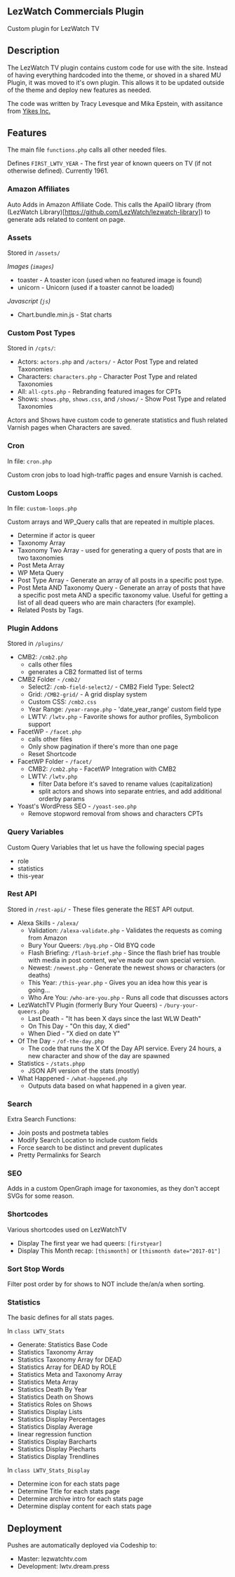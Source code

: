 ## LezWatch Commercials Plugin

Custom plugin for LezWatch TV

## Description

The LezWatch TV plugin contains custom code for use with the site. Instead of having everything hardcoded into the theme, or shoved in a shared MU Plugin, it was moved to it's own plugin. This allows it to be updated outside of the theme and deploy new features as needed.

The code was written by Tracy Levesque and Mika Epstein, with assitance from [Yikes Inc.](YikesInc.com)

## Features

The main file `functions.php` calls all other needed files.

Defines `FIRST_LWTV_YEAR` - The first year of known queers on TV (if not otherwise defined). Currently 1961.

### Amazon Affiliates

Auto Adds in Amazon Affiliate Code. This calls the ApaiIO library (from (LezWatch Library)[https://github.com/LezWatch/lezwatch-library]) to generate ads related to content on page.

### Assets

Stored in `/assets/`

_Images (`images`)_

* toaster - A toaster icon (used when no featured image is found)
* unicorn - Unicorn (used if a toaster cannot be loaded)

_Javascript (`js`)_

* Chart.bundle.min.js - Stat charts

### Custom Post Types

Stored in `/cpts/`:

* Actors: `actors.php` and `/actors/` - Actor Post Type and related Taxonomies
* Characters: `characters.php` - Character Post Type and related Taxonomies
* All: `all-cpts.php` - Rebranding featured images for CPTs
* Shows: `shows.php`, `shows.css`, and `/shows/` - Show Post Type and related Taxonomies

Actors and Shows have custom code to generate statistics and flush related Varnish pages when Characters are saved.

### Cron

In file: `cron.php`

Custom cron jobs to load high-traffic pages and ensure Varnish is cached.

### Custom Loops

In file: `custom-loops.php`

Custom arrays and WP_Query calls that are repeated in multiple places.

* Determine if actor is queer
* Taxonomy Array
* Taxonomy Two Array - used for generating a query of posts that are in two taxonomies
* Post Meta Array
* WP Meta Query
* Post Type Array - Generate an array of all posts in a specific post type.
* Post Meta AND Taxonomy Query - Generate an array of posts that have a specific post meta AND a specific taxonomy value. Useful for getting a list of all dead queers who are main characters (for example).
* Related Posts by Tags.

### Plugin Addons

Stored in `/plugins/`

* CMB2: `/cmb2.php` 
    - calls other files 
    - generates a CB2 formatted list of terms
* CMB2 Folder - `/cmb2/`
    - Select2: `/cmb-field-select2/` - CMB2 Field Type: Select2
    - Grid: `/CMB2-grid/` - A grid display system
    - Custom CSS: `/cmb2.css` 
    - Year Range: `/year-range.php` - 'date_year_range' custom field type
    - LWTV: `/lwtv.php` - Favorite shows for author profiles, Symbolicon support
* FacetWP - `/facet.php`
    - calls other files
    - Only show pagination if there's more than one page
    - Reset Shortcode
* FacetWP Folder - `/facet/` 
    - CMB2: `/cmb2.php` - FacetWP Integration with CMB2
    - LWTV: `/lwtv.php` 
        - filter Data before it's saved to rename values (capitalization)
        - split actors and shows into separate entries, and add additional orderby params
* Yoast's WordPress SEO - `/yoast-seo.php`
    - Remove stopword removal from shows and characters CPTs

### Query Variables

Custom Query Variables that let us have the following special pages

* role
* statistics
* this-year

### Rest API

Stored in `/rest-api/` - These files generate the REST API output.

* Alexa Skills - `/alexa/`
    - Validation: `/alexa-validate.php` - Validates the requests as coming from Amazon
    - Bury Your Queers: `/byq.php` - Old BYQ code
     - Flash Briefing: `/flash-brief.php` - Since the flash brief has trouble with media in post content, we've made our own special version.
    - Newest: `/newest.php` - Generate the newest shows or characters (or deaths)
    - This Year: `/this-year.php` - Gives you an idea how this year is going...
    - Who Are You: `/who-are-you.php` - Runs all code that discusses actors
* LezWatchTV Plugin (formerly Bury Your Queers) - `/bury-your-queers.php`
    - Last Death - "It has been X days since the last WLW Death"
    - On This Day - "On this day, X died"
    - When Died - "X died on date Y"
* Of The Day - `/of-the-day.php`
    - The code that runs the X Of the Day API service. Every 24 hours, a new character and show of the day are spawned
* Statistics - `/stats.phpp`
    - JSON API version of the stats (mostly)
* What Happened - `/what-happened.php`
    - Outputs data based on what happened in a given year.

### Search

Extra Search Functions:

* Join posts and postmeta tables
* Modify Search Location to include custom fields
* Force search to be distinct and prevent duplicates
* Pretty Permalinks for Search

### SEO

Adds in a custom OpenGraph image for taxonomies, as they don't accept SVGs for some reason.

### Shortcodes

Various shortcodes used on LezWatchTV

* Display The first year we had queers: `[firstyear]`
* Display This Month recap: `[thismonth]` or `[thismonth date="2017-01"]`

### Sort Stop Words

Filter post order by for shows to NOT include the/an/a when sorting.

### Statistics

The basic defines for all stats pages.

In `class LWTV_Stats`

* Generate: Statistics Base Code
* Statistics Taxonomy Array
* Statistics Taxonomy Array for DEAD
* Statistics Array for DEAD by ROLE
* Statistics Meta and Taxonomy Array
* Statistics Meta Array
* Statistics Death By Year
* Statistics Death on Shows
* Statistics Roles on Shows
* Statistics Display Lists
* Statistics Display Percentages
* Statistics Display Average
* linear regression function
* Statistics Display Barcharts
* Statistics Display Piecharts
* Statistics Display Trendlines

In `class LWTV_Stats_Display`

* Determine icon for each stats page
* Determine Title for each stats page
* Determine archive intro for each stats page
* Determine display content for each stats page


## Deployment

Pushes are automatically deployed via Codeship to:

* Master: lezwatchtv.com
* Development: lwtv.dream.press